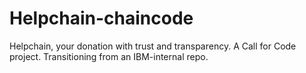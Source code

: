 # Helpchain-chaincode
Helpchain, your donation with trust and transparency. A Call for Code project. Transitioning from an IBM-internal repo.

